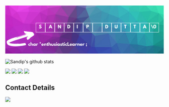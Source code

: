 ![Sandip Dutta Developer](https://raw.githubusercontent.com/Dutta-SD/Dutta-SD/main/Sandip_Dutta_Banner.png)

![Sandip's github stats](https://github-readme-stats.vercel.app/api?username=Dutta-SD&show_icons=true&theme=tokyonight)

<img src='https://img.shields.io/badge/python%20-%2314354C.svg?&style=for-the-badge&logo=python&logoColor=white'>  <!--Python Badge-->
<img src='https://img.shields.io/badge/c++%20-%2300599C.svg?&style=for-the-badge&logo=c%2B%2B&logoColor=white'>  <!-- Cpp Badge -->
<img src = 'https://img.shields.io/badge/c%20-%2300599C.svg?&style=for-the-badge&logo=c&logoColor=white'> <!--C Badge-->
<img src = 'https://img.shields.io/badge/r-%23276DC3.svg?&style=for-the-badge&logo=r&logoColor=white'> <!--R Badge-->

## Contact Details
<a href = 'https://www.linkedin.com/in/sandip-dutta-111100/'>
    <img src='https://img.shields.io/badge/linkedin-%230077B5.svg?&style=for-the-badge&logo=linkedin&logoColor=white'>                                              
</a><!--LinkedIn Button-->

